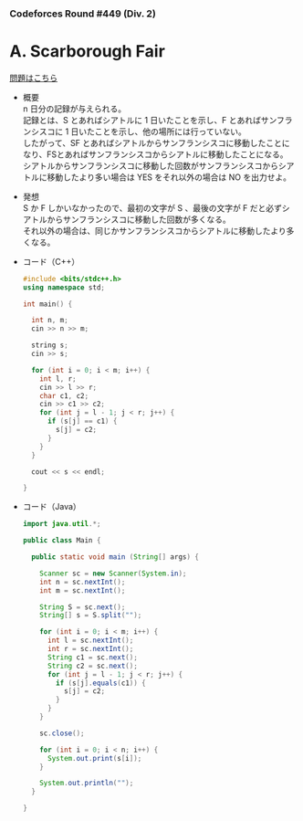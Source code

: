 ### Codeforces Round #449 (Div. 2)

# A. Scarborough Fair

  [問題はこちら](https://codeforces.com/problemset/problem/897/A)
  
- 概要<br>
  n 日分の記録が与えられる。<br>
  記録とは、S とあればシアトルに 1 日いたことを示し、F とあればサンフランシスコに 1 日いたことを示し、他の場所には行っていない。<br>
  したがって、SF とあればシアトルからサンフランシスコに移動したことになり、FSとあればサンフランシスコからシアトルに移動したことになる。<br>
  シアトルからサンフランシスコに移動した回数がサンフランシスコからシアトルに移動したより多い場合は YES をそれ以外の場合は NO を出力せよ。
  
- 発想<br>
  S か F しかいなかったので、最初の文字が S 、最後の文字が F だと必ずシアトルからサンフランシスコに移動した回数が多くなる。<br>
  それ以外の場合は、同じかサンフランシスコからシアトルに移動したより多くなる。
  
  
- コード（C++）

  ```cpp
  #include <bits/stdc++.h>
  using namespace std;

  int main() {

    int n, m;
    cin >> n >> m;

    string s;
    cin >> s;

    for (int i = 0; i < m; i++) {
      int l, r;
      cin >> l >> r;
      char c1, c2;
      cin >> c1 >> c2;
      for (int j = l - 1; j < r; j++) {
        if (s[j] == c1) {
          s[j] = c2;
        }
      }
    }

    cout << s << endl;

  }
  ```
  
- コード（Java）

  ```java
  import java.util.*;

  public class Main {

    public static void main (String[] args) {

      Scanner sc = new Scanner(System.in);
      int n = sc.nextInt();
      int m = sc.nextInt();

      String S = sc.next();
      String[] s = S.split("");

      for (int i = 0; i < m; i++) {
        int l = sc.nextInt();
        int r = sc.nextInt();
        String c1 = sc.next();
        String c2 = sc.next();
        for (int j = l - 1; j < r; j++) {
          if (s[j].equals(c1)) {
            s[j] = c2;
          }
        }
      }

      sc.close();

      for (int i = 0; i < n; i++) {
        System.out.print(s[i]);
      }

      System.out.println("");
    }

  }
  ```
    